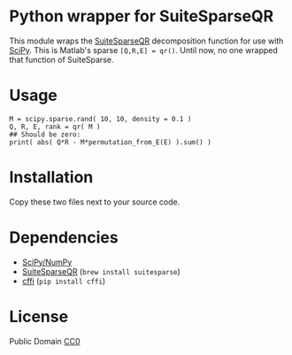 # Python wrapper for SuiteSparseQR

This module wraps the [SuiteSparseQR](http://faculty.cse.tamu.edu/davis/suitesparse.html)
decomposition function for use with [SciPy](http://www.scipy.org).
This is Matlab's sparse `[Q,R,E] = qr()`.
Until now, no one wrapped that function of SuiteSparse.

# Usage

    M = scipy.sparse.rand( 10, 10, density = 0.1 )
    Q, R, E, rank = qr( M )
    ## Should be zero:
    print( abs( Q*R - M*permutation_from_E(E) ).sum() )

# Installation

Copy these two files next to your source code.

# Dependencies

* [SciPy/NumPy](http://www.scipy.org)
* [SuiteSparseQR](http://faculty.cse.tamu.edu/davis/suitesparse.html) (`brew install suitesparse`)
* [cffi](http://cffi.readthedocs.io/) (`pip install cffi`)

# License

Public Domain [CC0](http://creativecommons.org/publicdomain/zero/1.0/)
